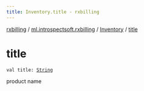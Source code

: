 ```yaml
---
title: Inventory.title - rxbilling
---
```


[rxbilling](../../index.html) / [ml.introspectsoft.rxbilling](../index.html) / [Inventory](index.html) / [title](./title.html)

# title

`val title: `[`String`](https://kotlinlang.org/api/latest/jvm/stdlib/kotlin/-string/index.html)

product name

